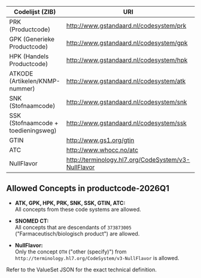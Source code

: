 | Codelijst (ZIB) | URI | OID |
|-----------------|-----|-----|
| PRK (Productcode) | http://www.gstandaard.nl/codesystem/prk | 2.16.840.1.113883.2.4.4.15.32.1.2 |
| GPK (Generieke Productcode) | http://www.gstandaard.nl/codesystem/gpk | 2.16.840.1.113883.2.4.4.15.32.1.3 |
| HPK (Handels Productcode) | http://www.gstandaard.nl/codesystem/hpk | 2.16.840.1.113883.2.4.4.15.32.1.4 |
| ATKODE (Artikelen/KNMP-nummer) | http://www.gstandaard.nl/codesystem/atk | 2.16.840.1.113883.2.4.4.8 |
| SNK (Stofnaamcode) | http://www.gstandaard.nl/codesystem/snk | 2.16.840.1.113883.2.4.4.15.32.1.5 |
| SSK (Stofnaamcode + toedieningsweg) | http://www.gstandaard.nl/codesystem/ssk | 2.16.840.1.113883.2.4.4.15.32.1.6 |
| GTIN | http://www.gs1.org/gtin | 2.16.840.1.113883.2.4.4.15.32.1.7 |
| ATC | http://www.whocc.no/atc | 2.16.840.1.113883.6.73 |
| NullFlavor | http://terminology.hl7.org/CodeSystem/v3-NullFlavor | 2.16.840.1.113883.5.1008 |

## Allowed Concepts in productcode-2026Q1

- **ATK, GPK, HPK, PRK, SNK, SSK, GTIN, ATC:**  
  All concepts from these code systems are allowed.

- **SNOMED CT:**  
  All concepts that are descendants of `373873005` ("Farmaceutisch/biologisch product") are allowed.

- **NullFlavor:**  
  Only the concept `OTH` ("other (specify)") from `http://terminology.hl7.org/CodeSystem/v3-NullFlavor` is allowed.

Refer to the ValueSet JSON for the exact technical definition.
